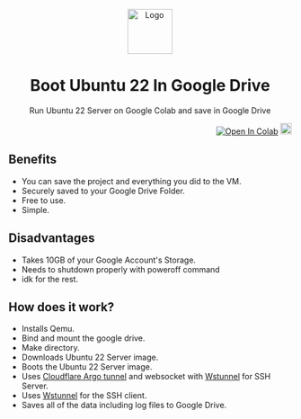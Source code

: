 <p align="center"><img src="https://raw.githubusercontent.com/rdpmakers/freeroot-KVM/refs/heads/main/ipynb/images.jpeg" alt="Logo" height="80"/></p>
<h1 align="center">Boot Ubuntu 22 In Google Drive</h1>
<p align="center">Run Ubuntu 22 Server on Google Colab and save in Google Drive</p>
<p align="right">
  <a href="https://colab.research.google.com/github/rdpmakers/freeroot-KVM/blob/main/ipynb/BootUbuntu22-GDrive.ipynb" target="_parent"><img src="https://colab.research.google.com/assets/colab-badge.svg" alt="Open In Colab"></a>
  <a href="data:text/plain;charset=UTF-8,https://raw.githubusercontent.com/rdpmakers/freeroot-KVM/refs/heads/main/ipynb/BootUbuntu22-GDrive.ipynb" target="_parent" download="BootUbuntu22-GDrive.ipynb.txt"><img src="https://cdn-icons-png.flaticon.com/128/10741/10741247.png" alt="Download" width="20" height="20"></a> 
</p>

## Benefits
- You can save the project and everything you did to the VM.
- Securely saved to your Google Drive Folder.
- Free to use.
- Simple.

## Disadvantages
- Takes 10GB of your Google Account's Storage.
- Needs to shutdown properly with poweroff command
- idk for the rest.

## How does it work?
- Installs Qemu.
- Bind and mount the google drive.
- Make directory.
- Downloads Ubuntu 22 Server image.
- Boots the Ubuntu 22 Server image.
- Uses [Cloudflare Argo tunnel](https://github.com/cloudflare/cloudflared) and websocket with [Wstunnel](https://github.com/erebe/wstunnel) for SSH Server.
- Uses [Wstunnel](https://github.com/erebe/wstunnel) for the SSH client.
- Saves all of the data including log files to Google Drive.

